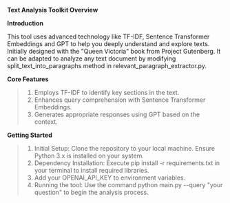 **Text Analysis Toolkit Overview**

**Introduction**


This tool uses advanced technology like TF-IDF, Sentence Transformer Embeddings
and GPT to help you deeply understand and explore texts.
Initially designed with the "Queen Victoria" book from Project Gutenberg. 
It can be adapted to analyze any text document by modifying split_text_into_paragraphs method 
in relevant_paragraph_extractor.py.

**Core Features**

>1) Employs TF-IDF to identify key sections in the text.
>2) Enhances query comprehension with Sentence Transformer Embeddings.
>3) Generates appropriate responses using GPT based on the context.

**Getting Started**
>1) Initial Setup: Clone the repository to your local machine. Ensure Python 3.x is installed on your system.
>2) Dependency Installation: Execute pip install -r requirements.txt in your terminal to install required libraries.
>3) Add your OPENAI_API_KEY to environment variables.
>4) Running the tool: Use the command python main.py --query "your question" to begin the analysis process.